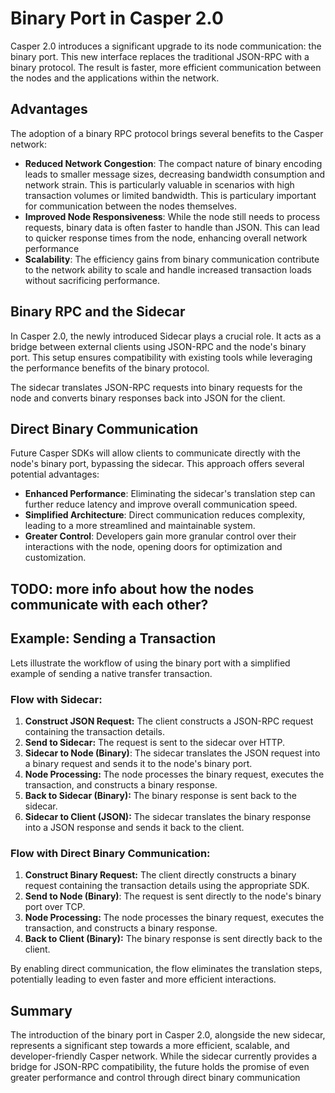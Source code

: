 # Binary Port in Casper 2.0

Casper 2.0 introduces a significant upgrade to its node communication: the binary port. This new interface replaces the traditional JSON-RPC with a binary protocol. The result is faster, more efficient communication between the nodes and the applications within the network.

## Advantages

The adoption of a binary RPC protocol brings several benefits to the Casper network:

* **Reduced Network Congestion**: The compact nature of binary encoding leads to smaller message sizes, decreasing bandwidth consumption and network strain. This is particularly valuable in scenarios with high transaction volumes or limited bandwidth. This is particulary important for communication between the nodes themselves.
* **Improved Node Responsiveness**: While the node still needs to process requests, binary data is often faster to handle than JSON. This can lead to quicker response times from the node, enhancing overall network performance
* **Scalability**: The efficiency gains from binary communication contribute to the network ability to scale and handle increased transaction loads without sacrificing performance.

## Binary RPC and the Sidecar

In Casper 2.0, the newly introduced Sidecar plays a crucial role. It acts as a bridge between external clients using JSON-RPC and the node's binary port. This setup ensures compatibility with existing tools while leveraging the performance benefits of the binary protocol.

The sidecar translates JSON-RPC requests into binary requests for the node and converts binary responses back into JSON for the client.

## Direct Binary Communication

Future Casper SDKs will allow clients to communicate directly with the node's binary port, bypassing the sidecar. This approach offers several potential advantages:

* **Enhanced Performance**: Eliminating the sidecar's translation step can further reduce latency and improve overall communication speed.
* **Simplified Architecture**: Direct communication reduces complexity, leading to a more streamlined and maintainable system.
* **Greater Control**: Developers gain more granular control over their interactions with the node, opening doors for optimization and customization.

## TODO: more info about how the nodes communicate with each other?

## Example: Sending a Transaction

Lets illustrate the workflow of using the binary port with a simplified example of sending a native transfer transaction.

### Flow with Sidecar:

1. **Construct JSON Request:** The client constructs a JSON-RPC request containing the transaction details.
2. **Send to Sidecar:** The request is sent to the sidecar over HTTP.
3. **Sidecar to Node (Binary)**: The sidecar translates the JSON request into a binary request and sends it to the node's binary port.
4. **Node Processing:** The node processes the binary request, executes the transaction, and constructs a binary response.
5. **Back to Sidecar (Binary):** The binary response is sent back to the sidecar.
6. **Sidecar to Client (JSON):** The sidecar translates the binary response into a JSON response and sends it back to the client.

### Flow with Direct Binary Communication:

1. **Construct Binary Request:** The client directly constructs a binary request containing the transaction details using the appropriate SDK.
2. **Send to Node (Binary)**: The request is sent directly to the node's binary port over TCP.
3. **Node Processing:** The node processes the binary request, executes the transaction, and constructs a binary response.
4. **Back to Client (Binary):** The binary response is sent directly back to the client.

By enabling direct communication, the flow eliminates the translation steps, potentially leading to even faster and more efficient interactions.

## Summary

The introduction of the binary port in Casper 2.0, alongside the new sidecar, represents a significant step towards a more efficient, scalable, and developer-friendly Casper network. While the sidecar currently provides a bridge for JSON-RPC compatibility, the future holds the promise of even greater performance and control through direct binary communication
